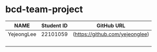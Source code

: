 # bcd-team-project

| NAME       | Student ID      | GitHub URL                    |
|------------|-----------------|-------------------------------|
| YejeongLee | 22101059        |(https://github.com/yejeonglee)|
|            |                 |                               |
|            |                 |                               | 
|            |                 |                               |
|            |                 |                               |
